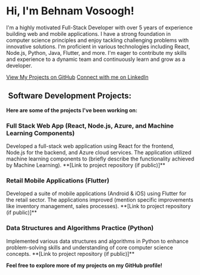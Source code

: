 <h1>Hi, I'm Behnam Vosoogh!</h1>
<p>I'm a highly motivated Full-Stack Developer with over 5 years of experience building web and mobile applications. I have a strong foundation in computer science principles and enjoy tackling challenging problems with innovative solutions. I'm proficient in various technologies including React, Node.js, Python, Java, Flutter, and more. I'm eager to contribute my skills and experience to a dynamic team and continuously learn and grow as a developer.</p>

<a href="https://github.com/bvosoogh">View My Projects on GitHub</a>
<a href="https://www.linkedin.com/in/behnam-vosoogh/">Connect with me on LinkedIn</a>

<h2>‍ Software Development Projects:</h2>

**Here are some of the projects I've been working on:**

<h3>Full Stack Web App (React, Node.js, Azure, and Machine Learning Components)</h3>
<p>Developed a full-stack web application using React for the frontend, Node.js for the backend, and Azure cloud services. The application utilized machine learning components to (briefly describe the functionality achieved by Machine Learning). **[Link to project repository (if public)]**</p>

<h3>Retail Mobile Applications (Flutter)</h3>
<p>Developed a suite of mobile applications (Android & iOS) using Flutter for the retail sector. The applications improved (mention specific improvements like inventory management, sales processes). **[Link to project repository (if public)]**</p>

<h3>Data Structures and Algorithms Practice (Python)</h3>
<p>Implemented various data structures and algorithms in Python to enhance problem-solving skills and understanding of core computer science concepts.  **[Link to project repository (if public)]**  </p>

**Feel free to explore more of my projects on my GitHub profile!**
